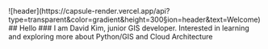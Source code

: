 <div>
  ![header](https://capsule-render.vercel.app/api?type=transparent&color=gradient&height=300&section=header&text=Welcome)
</div>

<div>
  ## Hello
  ### I am David Kim, junior GIS developer. Interested in learning and exploring more about Python/GIS and Cloud Architecture
</div>

